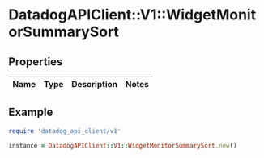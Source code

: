 # DatadogAPIClient::V1::WidgetMonitorSummarySort

## Properties

| Name | Type | Description | Notes |
| ---- | ---- | ----------- | ----- |

## Example

```ruby
require 'datadog_api_client/v1'

instance = DatadogAPIClient::V1::WidgetMonitorSummarySort.new()
```

